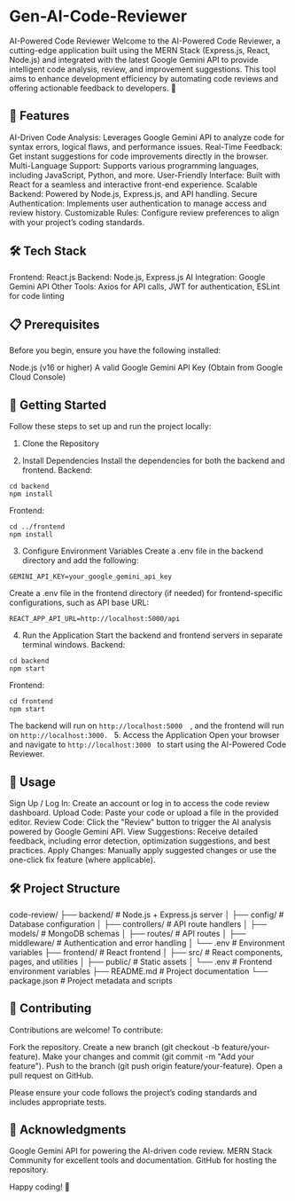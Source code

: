 # Gen-AI-Code-Reviewer

AI-Powered Code Reviewer
Welcome to the AI-Powered Code Reviewer, a cutting-edge application built using the MERN Stack (Express.js, React, Node.js) and integrated with the latest Google Gemini API to provide intelligent code analysis, review, and improvement suggestions. This tool aims to enhance development efficiency by automating code reviews and offering actionable feedback to developers. 🚀

## 🌟 Features

AI-Driven Code Analysis: Leverages Google Gemini API to analyze code for syntax errors, logical flaws, and performance issues.
Real-Time Feedback: Get instant suggestions for code improvements directly in the browser.
Multi-Language Support: Supports various programming languages, including JavaScript, Python, and more.
User-Friendly Interface: Built with React for a seamless and interactive front-end experience.
Scalable Backend: Powered by Node.js, Express.js, and API handling.
Secure Authentication: Implements user authentication to manage access and review history.
Customizable Rules: Configure review preferences to align with your project’s coding standards.


## 🛠️ Tech Stack

Frontend: React.js
Backend: Node.js, Express.js
AI Integration: Google Gemini API
Other Tools: Axios for API calls, JWT for authentication, ESLint for code linting


## 📋 Prerequisites
Before you begin, ensure you have the following installed:

Node.js (v16 or higher)
A valid Google Gemini API Key (Obtain from Google Cloud Console)


## 🚀 Getting Started
Follow these steps to set up and run the project locally:
1. Clone the Repository

2. Install Dependencies
Install the dependencies for both the backend and frontend.
Backend:
 ```
cd backend
npm install
```

Frontend:
 ```
cd ../frontend
npm install
 ```
3. Configure Environment Variables
Create a .env file in the backend directory and add the following:

 ```
GEMINI_API_KEY=your_google_gemini_api_key
 ```
Create a .env file in the frontend directory (if needed) for frontend-specific configurations, such as API base URL:
 ```
REACT_APP_API_URL=http://localhost:5000/api
 ```
4. Run the Application
Start the backend and frontend servers in separate terminal windows.
Backend:
 ```
cd backend
npm start
 ```
Frontend:
 ```
cd frontend
npm start
 ```

The backend will run on  ```http://localhost:5000  ```, and the frontend will run on  ```http://localhost:3000. ```
5. Access the Application
Open your browser and navigate to  ```http://localhost:3000 ``` to start using the AI-Powered Code Reviewer.

## 📖 Usage

Sign Up / Log In: Create an account or log in to access the code review dashboard.
Upload Code: Paste your code or upload a file in the provided editor.
Review Code: Click the "Review" button to trigger the AI analysis powered by Google Gemini API.
View Suggestions: Receive detailed feedback, including error detection, optimization suggestions, and best practices.
Apply Changes: Manually apply suggested changes or use the one-click fix feature (where applicable).


## 🛠️ Project Structure
code-review/
├── backend/                  # Node.js + Express.js server
│   ├── config/               # Database configuration
│   ├── controllers/          # API route handlers
│   ├── models/               # MongoDB schemas
│   ├── routes/               # API routes
│   ├── middleware/           # Authentication and error handling
│   └── .env                  # Environment variables
├── frontend/                 # React frontend
│   ├── src/                  # React components, pages, and utilities
│   ├── public/               # Static assets
│   └── .env                  # Frontend environment variables
├── README.md                 # Project documentation
└── package.json              # Project metadata and scripts

## 🤝 Contributing
Contributions are welcome! To contribute:

Fork the repository.
Create a new branch (git checkout -b feature/your-feature).
Make your changes and commit (git commit -m "Add your feature").
Push to the branch (git push origin feature/your-feature).
Open a pull request on GitHub.

Please ensure your code follows the project’s coding standards and includes appropriate tests.

## 🙌 Acknowledgments

Google Gemini API for powering the AI-driven code review.
MERN Stack Community for excellent tools and documentation.
GitHub for hosting the repository.


Happy coding! 🎉

